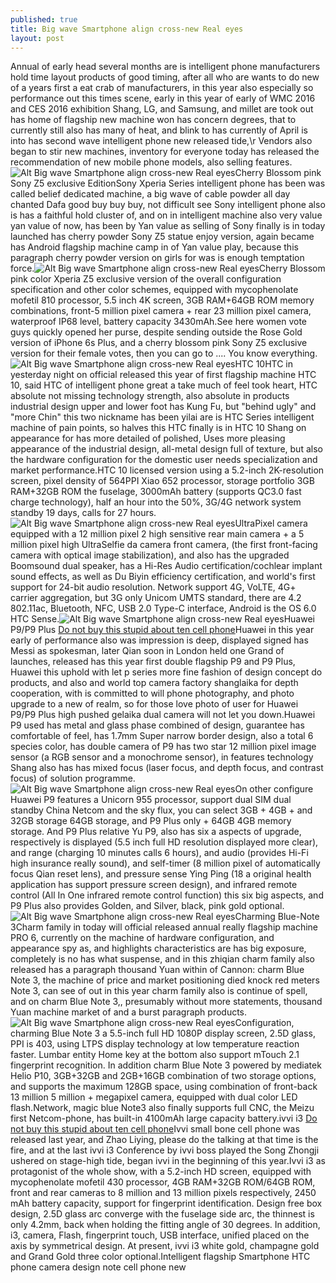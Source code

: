 ```yaml
---
published: true
title: Big wave Smartphone align cross-new Real eyes
layout: post
---
```

Annual of early head several months are is intelligent phone manufacturers hold time layout products of good timing, after all who are wants to do new of a years first a eat crab of manufacturers, in this year also especially so performance out this times scene, early in this year of early of WMC 2016 and CES 2016 exhibition Shang, LG, and Samsung, and millet are took out has home of flagship new machine won has concern degrees, that to currently still also has many of heat, and blink to has currently of April is into has second wave intelligent phone new released tide,\r Vendors also began to stir new machines, inventory for everyone today has released the recommendation of new mobile phone models, also selling features.![Alt Big wave Smartphone align cross-new Real eyes](https://c2.staticflickr.com/8/7638/26947086782_f6d747858c.jpg)Cherry Blossom pink Sony Z5 exclusive EditionSony Xperia Series intelligent phone has been was called belief dedicated machine, a big wave of cable powder all day chanted Dafa good buy buy buy, not difficult see Sony intelligent phone also is has a faithful hold cluster of, and on in intelligent machine also very value yan value of now, has been by Yan value as selling of Sony finally is in today launched has cherry powder Sony Z5 statue enjoy version, again became has Android flagship machine camp in of Yan value play, because this paragraph cherry powder version on girls for was is enough temptation force.![Alt Big wave Smartphone align cross-new Real eyes](https://c2.staticflickr.com/8/7253/26437792773_17e7a59a13.jpg)Cherry Blossom pink color Xperia Z5 exclusive version of the overall configuration specification and other color schemes, equipped with mycophenolate mofetil 810 processor, 5.5 inch 4K screen, 3GB RAM+64GB ROM memory combinations, front-5 million pixel camera + rear 23 million pixel camera, waterproof IP68 level, battery capacity 3430mAh.See here women vote guys quickly opened her purse, despite sending outside the Rose Gold version of iPhone 6s Plus, and a cherry blossom pink Sony Z5 exclusive version for their female votes, then you can go to .... You know everything.![Alt Big wave Smartphone align cross-new Real eyes](https://c2.staticflickr.com/8/7247/26947102142_495ab580e2.jpg)HTC 10HTC in yesterday night on official released this year of first flagship machine HTC 10, said HTC of intelligent phone great a take much of feel took heart, HTC absolute not missing technology strength, also absolute in products industrial design upper and lower foot has Kung Fu, but \"behind ugly\" and \"more Chin\" this two nickname has been yilai are is HTC Series intelligent machine of pain points, so halves this HTC finally is in HTC 10 Shang on appearance for has more detailed of polished, Uses more pleasing appearance of the industrial design, all-metal design full of texture, but also the hardware configuration for the domestic user needs specialization and market performance.HTC 10 licensed version using a 5.2-inch 2K-resolution screen, pixel density of 564PPI Xiao 652 processor, storage portfolio 3GB RAM+32GB ROM the fuselage, 3000mAh battery (supports QC3.0 fast charge technology), half an hour into the 50%, 3G/4G network system standby 19 days, calls for 27 hours.![Alt Big wave Smartphone align cross-new Real eyes](https://c2.staticflickr.com/8/7755/26973078071_003119f2d4.jpg)UltraPixel camera equipped with a 12 million pixel 2 high sensitive rear main camera + a 5 million pixel high UltraSelfie da camera front camera, (the first front-facing camera with optical image stabilization), and also has the upgraded Boomsound dual speaker, has a Hi-Res Audio certification/cochlear implant sound effects, as well as Du Biyin efficiency certification, and world\'s first support for 24-bit audio resolution. Network support 4G, VoLTE, 4G+ carrier aggregation, but 3G only Unicom UMTS standard, there are 4.2 802.11ac, Bluetooth, NFC, USB 2.0 Type-C interface, Android is the OS 6.0 HTC Sense.![Alt Big wave Smartphone align cross-new Real eyes](https://c2.staticflickr.com/8/7373/26435974654_a09da6c332.jpg)Huawei P9/P9 Plus [Do not buy this stupid about ten cell phone](https://paulfrankcase.wordpress.com/2016/02/22/do-not-buy-this-stupid-about-ten-cell-phone-accessories/)Huawei in this year early of performance also was impression is deep, displayed signed has Messi as spokesman, later Qian soon in London held one Grand of launches, released has this year first double flagship P9 and P9 Plus, Huawei this uphold with let p series more fine fashion of design concept do products, and also and world top camera factory shanglaika for depth cooperation, with is committed to will phone photography, and photo upgrade to a new of realm, so for those love photo of user for Huawei P9/P9 Plus high pushed gelaika dual camera will not let you down.Huawei P9 used has metal and glass phase combined of design, guarantee has comfortable of feel, has 1.7mm Super narrow border design, also a total 6 species color, has double camera of P9 has two star 12 million pixel image sensor (a RGB sensor and a monochrome sensor), in features technology Shang also has has mixed focus (laser focus, and depth focus, and contrast focus) of solution programme.![Alt Big wave Smartphone align cross-new Real eyes](https://c2.staticflickr.com/8/7296/26435981154_596d22c0c4.jpg)On other configure Huawei P9 features a Unicorn 955 processor, support dual SIM dual standby China Netcom and the sky flux, you can select 3GB + 4GB + and 32GB storage 64GB storage, and P9 Plus only + 64GB 4GB memory storage. And P9 Plus relative Yu P9, also has six a aspects of upgrade, respectively is displayed (5.5 inch full HD resolution displayed more clear), and range (charging 10 minutes calls 6 hours), and audio (provides Hi-Fi high insurance really sound), and self-timer (8 million pixel of automatically focus Qian reset lens), and pressure sense Ying Ping (18 a original health application has support pressure screen design), and infrared remote control (All In One infrared remote control function) this six big aspects, and P9 Plus also provides Golden, and Silver, black, pink gold optional.![Alt Big wave Smartphone align cross-new Real eyes](https://c2.staticflickr.com/8/7045/26435988264_d9e7c21091.jpg)Charming Blue-Note 3Charm family in today will official released annual really flagship machine PRO 6, currently on the machine of hardware configuration, and appearance spy as, and highlights characteristics are has big exposure, completely is no has what suspense, and in this zhiqian charm family also released has a paragraph thousand Yuan within of Cannon: charm Blue Note 3, the machine of price and market positioning died knock red meters Note 3, can see of out in this year charm family also is continue of spell, and on charm Blue Note 3,, presumably without more statements, thousand Yuan machine market of and a burst paragraph products.![Alt Big wave Smartphone align cross-new Real eyes](https://c2.staticflickr.com/8/7367/26947150382_1e0bfc29a5.jpg)Configuration, charming Blue Note 3 a 5.5-inch full HD 1080P display screen, 2.5D glass, PPI is 403, using LTPS display technology at low temperature reaction faster. Lumbar entity Home key at the bottom also support mTouch 2.1 fingerprint recognition. In addition charm Blue Note 3 powered by mediatek Helio P10, 3GB+32GB and 2GB+16GB combination of two storage options, and supports the maximum 128GB space, using combination of front-back 13 million 5 million + megapixel camera, equipped with dual color LED flash.Network, magic blue Note3 also finally supports full CNC, the Meizu first Netcom-phone, has built-in 4100mAh large capacity battery.ivvi i3 [Do not buy this stupid about ten cell phone](https://paulfrankcase.wordpress.com/2016/02/22/do-not-buy-this-stupid-about-ten-cell-phone-accessories/)Ivvi small bone cell phone was released last year, and Zhao Liying, please do the talking at that time is the fire, and at the last ivvi i3 Conference by ivvi boss played the Song Zhongji ushered on stage-high tide, began ivvi in the beginning of this year.Ivvi i3 as protagonist of the whole show, with a 5.2-inch HD screen, equipped with mycophenolate mofetil 430 processor, 4GB RAM+32GB ROM/64GB ROM, front and rear cameras to 8 million and 13 million pixels respectively, 2450 mAh battery capacity, support for fingerprint identification. Design free box design, 2.5D glass arc converge with the fuselage side arc, the thinnest is only 4.2mm, back when holding the fitting angle of 30 degrees. In addition, i3, camera, Flash, fingerprint touch, USB interface, unified placed on the axis by symmetrical design. At present, ivvi i3 white gold, champagne gold and Grand Gold three color optional.Intelligent flagship Smartphone HTC phone camera design note cell phone new
